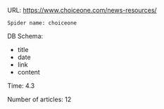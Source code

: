 URL: https://www.choiceone.com/news-resources/

    Spider name: choiceone

DB Schema:
- title
- date
- link
- content

Time: 4.3

Number of articles: 12
